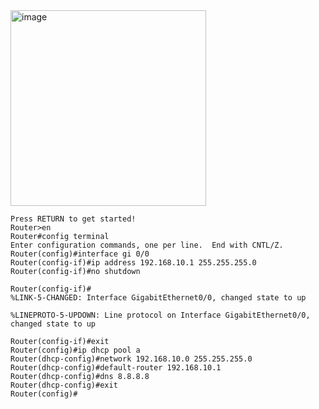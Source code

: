 <img width="313" alt="image" src="https://github.com/TheCleverIdiott/Computer-Networks-Cisco-Packet-Tracer/assets/95587262/910c7976-3b56-4665-b399-7966665854ff">



```
Press RETURN to get started!
Router>en
Router#config terminal
Enter configuration commands, one per line.  End with CNTL/Z.
Router(config)#interface gi 0/0
Router(config-if)#ip address 192.168.10.1 255.255.255.0
Router(config-if)#no shutdown

Router(config-if)#
%LINK-5-CHANGED: Interface GigabitEthernet0/0, changed state to up

%LINEPROTO-5-UPDOWN: Line protocol on Interface GigabitEthernet0/0, changed state to up

Router(config-if)#exit
Router(config)#ip dhcp pool a
Router(dhcp-config)#network 192.168.10.0 255.255.255.0
Router(dhcp-config)#default-router 192.168.10.1
Router(dhcp-config)#dns 8.8.8.8
Router(dhcp-config)#exit
Router(config)#


```
